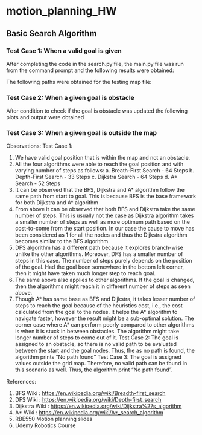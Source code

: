 # motion_planning_HW

## Basic Search Algorithm

### Test Case 1: When a valid goal is given
After completing the code in the search.py file, the main.py file was run from the command prompt and the following results were obtained:

The following paths were obtained for the testing map file:

### Test Case 2: When a given goal is obstacle



After condition to check if the goal is obstacle was updated the following plots and output were obtained

### Test Case 3: When a given goal is outside the map

Observations:
Test Case 1:
1. We have valid goal position that is within the map and not an obstacle.
2. All the four algorithms were able to reach the goal position and with varying number of steps as follows:
a. Breath-First Search - 64 Steps
b. Depth-First Search - 33 Steps
c. Dijkstra Search - 64 Steps
d. A* Search - 52 Steps
3. It can be observed that the BFS, Dijkstra and A* algorithm follow the same path from start to goal. This is because BFS is the base framework for both Dijkstra and A* algorithm
4. From above it can be observed that both BFS and Dijkstra take the same number of steps. This is usually not the case as Dijkstra algorithm takes a smaller number of steps as well as more optimum path based on the cost-to-come from the start position. In our case the cause to move has been considered as 1 for all the nodes and thus the Dijkstra algorithm becomes similar to the BFS algorithm.
5. DFS algorithm has a different path because it explores branch-wise unlike the other algorithms. Moreover, DFS has a smaller number of steps in this case. The number of steps purely depends on the position of the goal. Had the goal been somewhere in the bottom left corner, then it might have taken much longer step to reach goal.
6. The same above also applies to other algorithms. If the goal is changed, then the algorithms might reach it in different number of steps as seen above.
7. Though A* has same base as BFS and Dijkstra, it takes lesser number of steps to reach the goal because of the heuristics cost, i.e., the cost calculated from the goal to the nodes. It helps the A* algorithm to navigate faster, however the result might be a sub-optimal solution. The corner case where A* can perform poorly compared to other algorithms is when it is stuck in between obstacles. The algorithm might take longer number of steps to come out of it.
Test Case 2:
The goal is assigned to an obstacle, so there is no valid path to be evaluated between the start and the goal nodes. Thus, the as no path is found, the algorithm prints “No path found”
Test Case 3:
The goal is assigned values outside the grid map. Therefore, no valid path can be found in this scenario as well. Thus, the algorithm print “No path found”.


References:
1. BFS Wiki : https://en.wikipedia.org/wiki/Breadth-first_search
2. DFS Wiki : https://en.wikipedia.org/wiki/Depth-first_search
3. Dijkstra Wiki : https://en.wikipedia.org/wiki/Dijkstra%27s_algorithm
4. A* Wiki : https://en.wikipedia.org/wiki/A*_search_algorithm
5. RBE550 Motion planning slides
6. Udemy Robotics Course